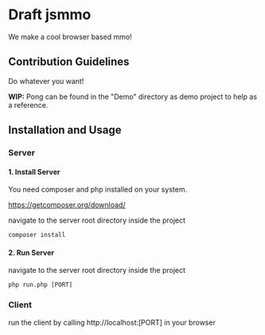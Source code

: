 # Draft jsmmo
We make a cool browser based mmo!

## Contribution Guidelines
Do whatever you want! 

<b>WIP:</b> Pong can be found in the "Demo" directory as demo 
project to help as a reference.
 
## Installation and Usage

### Server

#### 1. Install Server
You need composer and php installed on your system.

https://getcomposer.org/download/

navigate to the server root directory inside the project

```
composer install
```

#### 2. Run Server
navigate to the server root directory inside the project

```
php run.php [PORT]
```

### Client

run the client by calling http://localhost:[PORT] in your browser

